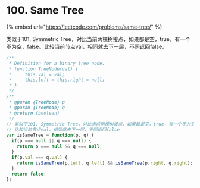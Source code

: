 # 100. Same Tree

{% embed url="https://leetcode.com/problems/same-tree/" %}

类似于101. Symmetric Tree，对比当前两棵树接点，如果都是空，true，有一个不为空，false。比较当前节点val，相同就去下一层，不同返回false。

```javascript
/**
 * Definition for a binary tree node.
 * function TreeNode(val) {
 *     this.val = val;
 *     this.left = this.right = null;
 * }
 */
/**
 * @param {TreeNode} p
 * @param {TreeNode} q
 * @return {boolean}
 */
// 类似于101. Symmetric Tree，对比当前两棵树接点，如果都是空，true，有一个不为空，false
// 比较当前节点val，相同就去下一层，不同返回false
var isSameTree = function(p, q) {
  if(p === null || q === null) {
    return p === null && q === null;
  }
  if(p.val === q.val) {
    return isSameTree(p.left, q.left) && isSameTree(p.right, q.right);
  }
  return false;
};
```

